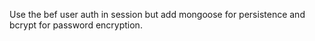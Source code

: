 
Use the bef user auth in session but add mongoose for persistence and bcrypt for password encryption.

